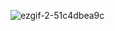 ![ezgif-2-51c4dbea9c](https://user-images.githubusercontent.com/32494798/183344340-ddb0fa8b-5073-400d-8f82-15807772c6b3.gif)
